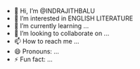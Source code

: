 - 👋 Hi, I’m @INDRAJITHBALU
- 👀 I’m interested in ENGLISH LITERATURE
- 🌱 I’m currently learning ...
- 💞️ I’m looking to collaborate on ...
- 📫 How to reach me ...
- 😄 Pronouns: ...
- ⚡ Fun fact: ...

<!---
INDRAJITHBALU/INDRAJITHBALU is a ✨ special ✨ repository because its `README.md` (this file) appears on your GitHub profile.
You can click the Preview link to take a look at your changes.
--->
